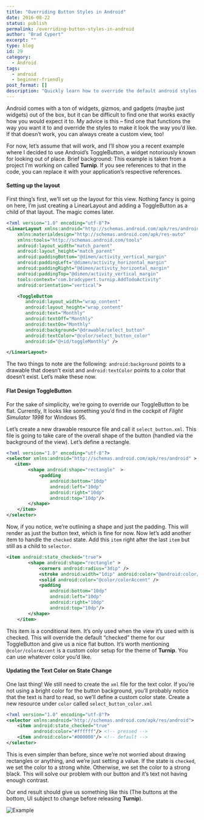 ```yaml
---
title: "Overriding Button Styles in Android"
date: 2016-08-22
status: publish
permalink: /overriding-button-styles-in-android
author: "Brad Cypert"
excerpt: ""
type: blog
id: 29
category:
  - Android
tags:
  - android
  - beginner-friendly
post_format: []
description: "Quickly learn how to override the default android styles to help you create a look and feel unique to your application!"
---
```


Android comes with a ton of widgets, gizmos, and gadgets (maybe just widgets) out of the box, but it can be difficult to find one that works exactly how you would expect it to. My advice is this – find one that functions the way you want it to and override the styles to make it look the way you’d like. If that doesn’t work, you can always create a custom view, too!

For now, let’s assume that will work, and I’ll show you a recent example where I decided to use Android’s ToggleButton, a widget notoriously known for looking out of place. Brief background: This example is taken from a project I’m working on called **Turnip**. If you see references to that in the code, you can replace it with your application’s respective references.

#### Setting up the layout

First thing’s first, we’ll set up the layout for this view. Nothing fancy is going on here, I’m just creating a LinearLayout and adding a ToggleButton as a child of that layout. The magic comes later.

```xml
<?xml version="1.0" encoding="utf-8"?>
<LinearLayout xmlns:android="http://schemas.android.com/apk/res/android"
    xmlns:materialdesign="http://schemas.android.com/apk/res-auto"
    xmlns:tools="http://schemas.android.com/tools"
    android:layout_width="match_parent"
    android:layout_height="match_parent"
    android:paddingBottom="@dimen/activity_vertical_margin"
    android:paddingLeft="@dimen/activity_horizontal_margin"
    android:paddingRight="@dimen/activity_horizontal_margin"
    android:paddingTop="@dimen/activity_vertical_margin"
    tools:context="com.bradcypert.turnip.AddTodoActivity"
    android:orientation="vertical">

    <ToggleButton
       android:layout_width="wrap_content"
       android:layout_height="wrap_content"
       android:text="Monthly"
       android:textOff="Monthly"
       android:textOn="Monthly"
       android:background="@drawable/select_button"
       android:textColor="@color/select_button_color"
       android:id="@+id/toggleMonthly" />

</LinearLayout>

```

The two things to note are the following: `android:background` points to a drawable that doesn’t exist and `android:textColor` points to a color that doesn’t exist. Let’s make these now.

#### Flat Design ToggleButton

For the sake of simplicity, we’re going to override our ToggleButton to be flat. Currently, It looks like something you’d find in the cockpit of _Flight Simulator 1998_ for Windows 95.

Let’s create a new drawable resource file and call it `select_button.xml`. This file is going to take care of the overall shape of the button (handled via the background of the view). Let’s define a rectangle.

```xml
<?xml version="1.0" encoding="utf-8"?>
<selector xmlns:android="http://schemas.android.com/apk/res/android" >
   <item>
        <shape android:shape="rectangle"  >
            <padding
                android:bottom="10dp"
                android:left="10dp"
                android:right="10dp"
                android:top="10dp"/>
        </shape>
    </item>
</selector>

```

Now, if you notice, we’re outlining a shape and just the padding. This will render as just the button text, which is fine for now. Now let’s add another item to handle the `checked` state. Add this `item` right after the last `item` but still as a child to `selector`.

```xml
<item android:state_checked="true">
        <shape android:shape="rectangle" >
            <corners android:radius="3dip" />
            <stroke android:width="1dip" android:color="@android:color/transparent" />
            <solid android:color="@color/colorAccent" />
            <padding
                android:bottom="10dp"
                android:left="10dp"
                android:right="10dp"
                android:top="10dp"/>
        </shape>
    </item>

```

This item is a conditional item. It’s only used when the view it’s used with is checked. This will override the default “checked” theme for our ToggleButton and give us a nice flat button. It’s worth mentioning `@color/colorAccent` is a custom color setup for the theme of **Turnip**. You can use whatever color you’d like.

#### Updating the Text Color on State Change

One last thing! We still need to create the `xml` file for the text color. If you’re not using a bright color for the button background, you’ll probably notice that the text is hard to read, so we’ll define a custom color state. Create a new resource under `color` called `select_button_color.xml`

```xml
<?xml version="1.0" encoding="utf-8"?>
<selector xmlns:android="http://schemas.android.com/apk/res/android">
    <item android:state_checked="true"
          android:color="#ffffff"/> <!-- pressed -->
    <item android:color="#000000"/> <!-- default -->
</selector>
```

This is even simpler than before, since we’re not worried about drawing rectangles or anything, and we’re just setting a value. If the state is `checked`, we set the color to a strong white. Otherwise, we set the color to a strong black. This will solve our problem with our button and it’s text not having enough contrast.

Our end result should give us something like this (The buttons at the bottom, UI subject to change before releasing **Turnip**).

![Example](/ss-1.png)
